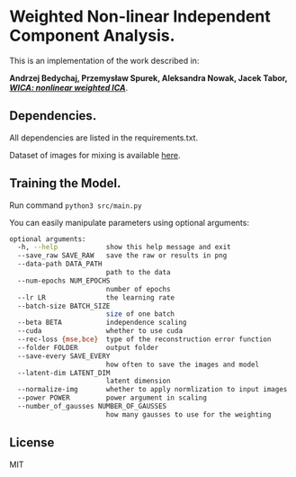 # Weighted Non-linear Independent Component Analysis.

This is an implementation of the work described in:
  
**Andrzej Bedychaj, Przemysław Spurek, Aleksandra Nowak, Jacek Tabor,** 
***[WICA: nonlinear weighted ICA](https://arxiv.org/abs/2001.04147)***.

## Dependencies.

All dependencies are listed in the requirements.txt.

Dataset of images for mixing is available [here](https://www2.eecs.berkeley.edu/Research/Projects/CS/vision/bsds/BSDS300/html/dataset/images.html).

## Training the Model.
Run command
`python3 src/main.py`

You can easily manipulate parameters using optional arguments:
```bash
optional arguments:
  -h, --help            show this help message and exit
  --save_raw SAVE_RAW   save the raw or results in png
  --data-path DATA_PATH
                        path to the data
  --num-epochs NUM_EPOCHS
                        number of epochs
  --lr LR               the learning rate
  --batch-size BATCH_SIZE
                        size of one batch
  --beta BETA           independence scaling
  --cuda                whether to use cuda
  --rec-loss {mse,bce}  type of the reconstruction error function
  --folder FOLDER       output folder
  --save-every SAVE_EVERY
                        how often to save the images and model
  --latent-dim LATENT_DIM
                        latent dimension
  --normalize-img       whether to apply normlization to input images
  --power POWER         power argument in scaling
  --number_of_gausses NUMBER_OF_GAUSSES
                        how many gausses to use for the weighting
```
## License
MIT
